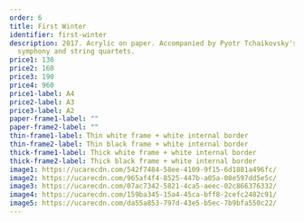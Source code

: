 ```yaml
---
order: 6
title: First Winter
identifier: first-winter
description: 2017. Acrylic on paper. Accompanied by Pyotr Tchaikovsky's first
  symphony and string quartets.
price1: 130
price2: 160
price3: 190
price4: 960
price1-label: A4
price2-label: A3
price3-label: A2
paper-frame1-label: ""
paper-frame2-label: ""
thin-frame1-label: Thin white frame + white internal border
thin-frame2-label: Thin black frame + white internal border
thick-frame1-label: Thick white frame + white internal border
thick-frame2-label: Thick black frame + white internal border
image1: https://ucarecdn.com/542f7484-58ee-4109-9f15-6d1881a496fc/
image2: https://ucarecdn.com/965af4f4-8525-447b-a05a-08e597dd5e5c/
image3: https://ucarecdn.com/07ac7342-5821-4ca5-aeec-02c866376332/
image4: https://ucarecdn.com/159ba345-15a4-45ca-bff8-2cefc2482c91/
image5: https://ucarecdn.com/da55a853-797d-43e5-b5ec-7b9bfa550c22/
---
```

